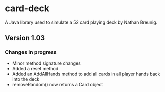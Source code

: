 # card-deck
A Java library used to simulate a 52 card playing deck by Nathan Breunig.
## Version 1.03
### Changes in progress
  - Minor method signature changes
  - Added a reset method
  - Added an AddAllHands method to add all cards in all player hands back into the deck
  - removeRandom() now returns a Card object
